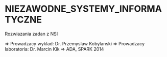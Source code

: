# NIEZAWODNE_SYSTEMY_INFORMATYCZNE
Rozwiazania zadan z NSI

=> Prowadzacy wyklad:		 Dr. Przemyslaw Kobylanski
=> Prowadzacy laboratoria:	 Dr. Marcin Kik
=> ADA, SPARK 2014 
